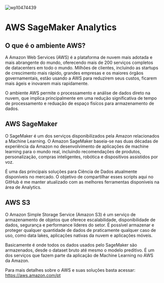 ![wp10474439](https://user-images.githubusercontent.com/91103250/213894157-5a19e638-f401-44f2-bcf4-d52c1222bdc2.png)
# AWS SageMaker Analytics

## O que é o ambiente AWS?
A Amazon Web Services (AWS) é a plataforma de nuvem mais adotada e mais abrangente do mundo, oferecendo mais de 200 serviços completos de datacenters em todo o mundo. Milhões de clientes, incluindo as startups de crescimento mais rápido, grandes empresas e os maiores órgãos governamentais, estão usando a AWS para reduzirem seus custos, ficarem mais ágeis e inovarem mais rapidamente.

O ambiente AWS permite o processamento e análise de dados direto na nuvem, que implica principalmente em uma redução significativa de tempo de processamento e reduação de espaço fisícos para armazenamento de dados.

## AWS SageMaker
O SageMaker é um dos serviços disponibilizados pela Amazon relacionados a Machine Learning. O Amazon SageMaker baseia-se nas duas décadas de experiência da Amazon no desenvolvimento de aplicações de machine learning para o mundo real, incluindo recomendações de produtos, personalização, compras inteligentes, robótica e dispositivos assistidos por voz.

É uma das principais soluções para Ciência de Dados atualmente disponíveis no mercado. O objetivo de compartilhar esses scripts aqui no GitHub é me manter atualizado com as melhores ferramentas disponíveis na área de Analytics.

## AWS S3

O Amazon Simple Storage Service (Amazon S3) é um serviço de armazenamento de objetos que oferece escalabilidade, disponibilidade de dados, segurança e performance líderes do setor. É possível armazenar e proteger qualquer quantidade de dados de praticamente qualquer caso de uso, como data lakes, aplicações nativas da nuvem e aplicações móveis. 

Basicamente é onde todos os dados usados pelo SageMaker são armazenados, desde o dataset bruto até mesmo o modelo preditivo. É um dos serviços que fazem parte da aplicação de Machine Learning no AWS da Amazon.

Para mais detalhes sobre o AWS e suas soluções basta acessar: https://aws.amazon.com/pt
